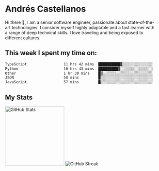 # Andrés Castellanos

Hi there 👋, I am a senior software engineer, passionate about state-of-the-art technologies. I consider myself highly adaptable and a fast learner with a range of deep technical skills. I love traveling and being exposed to different cultures.

## This week I spent my time on:

<!--START_SECTION:waka-->

```txt
TypeScript                 11 hrs 42 mins  ██████████▓░░░░░░░░░░░░░░   42.90 %
Python                     10 hrs 43 mins  █████████▓░░░░░░░░░░░░░░░   39.28 %
Other                      1 hr 30 mins    █▒░░░░░░░░░░░░░░░░░░░░░░░   05.54 %
JSON                       58 mins         █░░░░░░░░░░░░░░░░░░░░░░░░   03.55 %
JavaScript                 57 mins         █░░░░░░░░░░░░░░░░░░░░░░░░   03.52 %
```

<!--END_SECTION:waka-->

## My Stats

<img height="195" src="https://github-readme-stats.vercel.app/api?username=andrescv&show_icons=true&theme=onedark&hide_border=true&card_width=495" alt="GitHub Stats" />

<img src="https://streak-stats.demolab.com?user=andrescv&theme=one-dark-pro&hide_border=true" alt="GitHub Streak" />

